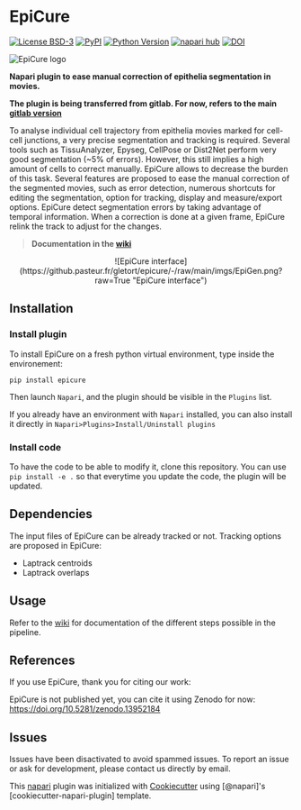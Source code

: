 # EpiCure

[![License BSD-3](https://img.shields.io/pypi/l/epicure.svg?color=green)](https://github.pasteur.fr/gletort/epicure/-/blob/main/LICENSE)
[![PyPI](https://img.shields.io/pypi/v/epicure.svg?color=green)](https://pypi.org/project/epicure)
[![Python Version](https://img.shields.io/pypi/pyversions/epicure.svg?color=green)](https://python.org)
[![napari hub](https://img.shields.io/endpoint?url=https://api.napari-hub.org/shields/epicure)](https://napari-hub.org/plugins/epicure)
[![DOI](https://zenodo.org/badge/DOI/10.5281/zenodo.13952184.svg)](https://doi.org/10.5281/zenodo.13952184)

![EpiCure logo](https://github.pasteur.fr/gletort/epicure/-/raw/main/imgs/epicure_logo.png?raw=True "EpiCure logo")

**Napari plugin to ease manual correction of epithelia segmentation in movies.**

**The plugin is being transferred from gitlab. For now, refers to the main [gitlab version](https://gitlab.pasteur.fr/gletort/epicure/)**

To analyse individual cell trajectory from epithelia movies marked for cell-cell junctions, a very precise segmentation and tracking is required.
Several tools such as TissuAnalyzer, Epyseg, CellPose or Dist2Net perform very good segmentation (~5% of errors). 
However, this still implies a high amount of cells to correct manually. 
EpiCure allows to decrease the burden of this task. 
Several features are proposed to ease the manual correction of the segmented movies, such as error detection, numerous shortcuts for editing the segmentation, option for tracking, display and measure/export options.
EpiCure detect segmentation errors by taking advantage of temporal information. 
When a correction is done at a given frame, EpiCure relink the track to adjust for the changes.


 > **Documentation in the [wiki](https://gitlab.pasteur.fr/gletort/epicure/-/wikis/Home)**

<p align="center">
![EpiCure interface](https://github.pasteur.fr/gletort/epicure/-/raw/main/imgs/EpiGen.png?raw=True "EpiCure interface")
</p>

## Installation

### Install plugin
To install EpiCure on a fresh python virtual environment, type inside the environement:
```
pip install epicure
``` 

Then launch `Napari`, and the plugin should be visible in the `Plugins` list.

If you already have an environment with `Napari` installed, you can also install it directly in `Napari>Plugins>Install/Uninstall plugins`

### Install code
To have the code to be able to modify it, clone this repository. You can use `pip install -e .` so that everytime you update the code, the plugin will be updated. 

## Dependencies

The input files of EpiCure can be already tracked or not.
Tracking options are proposed in EpiCure:
* Laptrack centroids
* Laptrack overlaps

## Usage
Refer to the [wiki](https://gitlab.pasteur.fr/gletort/epicure/-/wikis/Home) for documentation of the different steps possible in the pipeline.

## References

If you use EpiCure, thank you for citing our work: 

EpiCure is not published yet, you can cite it using Zenodo for now: https://doi.org/10.5281/zenodo.13952184


## Issues
Issues have been disactivated to avoid spammed issues. To report an issue or ask for development, please contact us directly by email.


This [napari] plugin was initialized with [Cookiecutter] using [@napari]'s [cookiecutter-napari-plugin] template.

[napari]: https://github.com/napari/napari
[Cookiecutter]: https://github.com/audreyr/cookiecutter
[file an issue]: https://github.com/gletort/epicure/issues
[tox]: https://tox.readthedocs.io/en/latest/
[pip]: https://pypi.org/project/pip/
[PyPI]: https://pypi.org/
